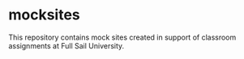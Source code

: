 # mocksites

This repository contains mock sites created in support of classroom assignments at Full Sail University.